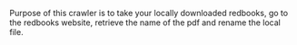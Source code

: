 Purpose of this crawler is to take your locally downloaded redbooks, go to the redbooks website, retrieve the name of the pdf and rename the local file.